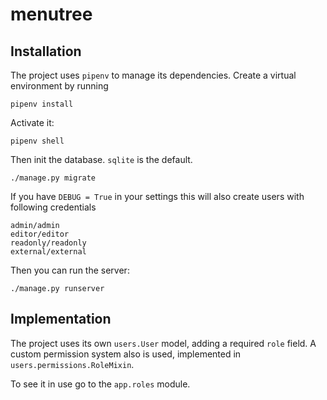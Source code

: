 menutree
=====

Installation
------

The project uses `pipenv` to manage its dependencies. Create a virtual environment by running

```
pipenv install
```

Activate it:

```
pipenv shell
```

Then init the database. `sqlite` is the default.

```
./manage.py migrate
```

If you have `DEBUG = True` in your settings this will also create users with
following credentials

```
admin/admin
editor/editor
readonly/readonly
external/external
```

Then you can run the server:

```
./manage.py runserver
```

Implementation
------

The project uses its own `users.User` model, adding a required `role` field. A custom permission system also is used, implemented in `users.permissions.RoleMixin`.

To see it in use go to the `app.roles` module.
